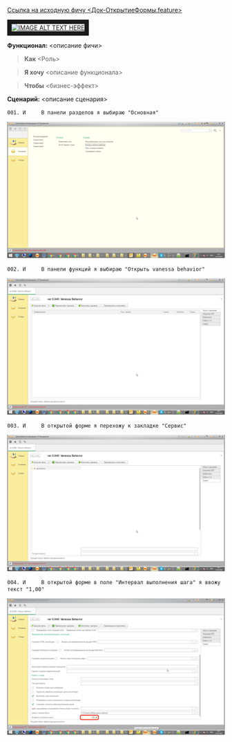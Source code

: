 [Ссылка на исходную фичу <Док-ОткрытиеФормы.feature>](https://github.com/silverbulleters/vanessa-behavior/tree/develop/features/Core/OpenForm/Док-ОткрытиеФормы.feature "Оригинальная фича")

<a href="http://www.youtube.com/watch?feature=player_embedded&v=5-198OJMLHA " target="_blank"><img src="http://img.youtube.com/vi/5-198OJMLHA/0.jpg" alt="IMAGE ALT TEXT HERE" width="240" height="180" border="10" /></a>

**Функционал:** <описание фичи>

> **Как** <Роль>

> **Я хочу** <описание функционала>

> **Чтобы** <бизнес-эффект>


**Сценарий:** <описание сценария>

	001. И     В панели разделов я выбираю "Основная"
<img src=Pict/111/111_1_описание_сценария_001.png>

	002. И     В панели функций я выбираю "Открыть vanessa behavior"
<img src=Pict/111/111_2_описание_сценария_002.png>

	003. И     В открытой форме я перехожу к закладке "Сервис"
<img src=Pict/111/111_3_описание_сценария_003.png>

	004. И     В открытой форме в поле "Интервал выполнения шага" я ввожу текст "1,00"
<img src=Pict/111/111_4_описание_сценария_004.png>
